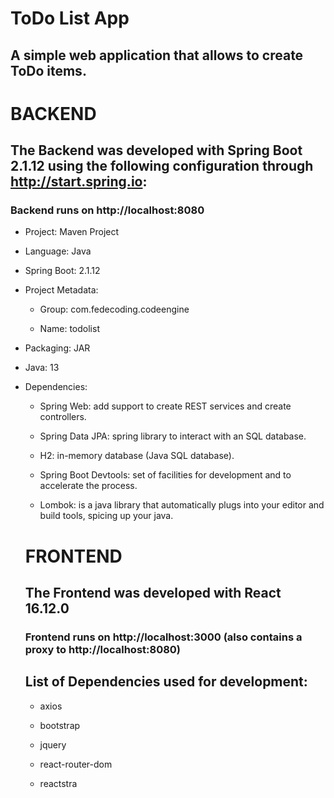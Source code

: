 # ToDo List App
## A simple web application that allows to create ToDo items.

# BACKEND
## The Backend was developed with Spring Boot 2.1.12 using the following configuration through http://start.spring.io:

### Backend runs on http://localhost:8080

- Project: Maven Project

- Language: Java

- Spring Boot: 2.1.12

- Project Metadata:

  - Group: com.fedecoding.codeengine
  
  - Name: todolist
  
- Packaging: JAR

- Java: 13

- Dependencies:

  - Spring Web: add support to create REST services and create controllers.
  
  - Spring Data JPA: spring library to interact with an SQL database.
  
  - H2:  in-memory database (Java SQL database).
  
  - Spring Boot Devtools: set of facilities for development and to accelerate the process.
  
  - Lombok: is a java library that automatically plugs into your editor and build tools, spicing up your java.
  
  # FRONTEND
  ## The Frontend was developed with React 16.12.0 
  
  ### Frontend runs on http://localhost:3000 (also contains a proxy to http://localhost:8080)
  
  ## List of Dependencies used for development:
  
  - axios
  
  - bootstrap
  
  - jquery
  
  - react-router-dom
  
  - reactstra
